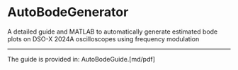 # AutoBodeGenerator
A detailed guide and MATLAB to automatically generate estimated bode plots on DSO-X 2024A oscilloscopes using frequency modulation

---

The guide is provided in: AutoBodeGuide.[md/pdf]
